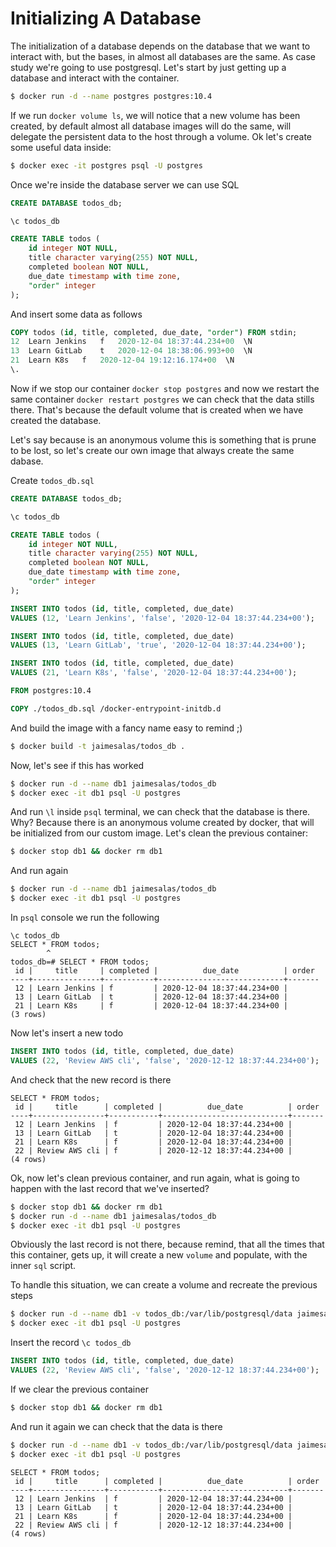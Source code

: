 # Initializing A Database

The initialization of a database depends on the database that we want to interact with, but the bases, in almost all databases are the same. As case study we're going to use postgresql. Let's start by just getting up a database and interact with the container.

```bash
$ docker run -d --name postgres postgres:10.4
```

If we run `docker volume ls`, we will notice that a new volume has been created, by default almost all database images will do the same, will delegate the persistent data to the host through a volume. Ok let's create some useful data inside:

```bash
$ docker exec -it postgres psql -U postgres
```

Once we're inside the database server we can use SQL

```sql
CREATE DATABASE todos_db;

\c todos_db

CREATE TABLE todos (
    id integer NOT NULL,
    title character varying(255) NOT NULL,
    completed boolean NOT NULL,
    due_date timestamp with time zone,
    "order" integer
);

```

And insert some data as follows

```sql
COPY todos (id, title, completed, due_date, "order") FROM stdin;
12	Learn Jenkins	f	2020-12-04 18:37:44.234+00	\N
13	Learn GitLab	t	2020-12-04 18:38:06.993+00	\N
21	Learn K8s	f	2020-12-04 19:12:16.174+00	\N
\.
```

Now if we stop our container `docker stop postgres` and now we restart the same container `docker restart postgres` we can check that the data stills there. That's because the default volume that is created when we have created the database.

Let's say because is an anonymous volume this is something that is prune to be lost, so let's create our own image that always create the same dabase.

Create `todos_db.sql`

```sql
CREATE DATABASE todos_db;

\c todos_db

CREATE TABLE todos (
    id integer NOT NULL,
    title character varying(255) NOT NULL,
    completed boolean NOT NULL,
    due_date timestamp with time zone,
    "order" integer
);

INSERT INTO todos (id, title, completed, due_date)
VALUES (12,	'Learn Jenkins', 'false', '2020-12-04 18:37:44.234+00');

INSERT INTO todos (id, title, completed, due_date)
VALUES (13,	'Learn GitLab', 'true', '2020-12-04 18:37:44.234+00');

INSERT INTO todos (id, title, completed, due_date)
VALUES (21,	'Learn K8s', 'false', '2020-12-04 18:37:44.234+00');

```

```Dockerfile
FROM postgres:10.4

COPY ./todos_db.sql /docker-entrypoint-initdb.d
```

And build the image with a fancy name easy to remind ;)

```bash
$ docker build -t jaimesalas/todos_db .
```

Now, let's see if this has worked

```bash
$ docker run -d --name db1 jaimesalas/todos_db
$ docker exec -it db1 psql -U postgres
```

And run `\l` inside `psql` terminal, we can check that the database is there. Why? Because there is an anonymous volume created by docker, that will be initialized from our custom image. Let's clean the previous container:

```bash
$ docker stop db1 && docker rm db1
```

And run again 

```bash
$ docker run -d --name db1 jaimesalas/todos_db
$ docker exec -it db1 psql -U postgres
```

In `psql` console we run the following
```
\c todos_db
SELECT * FROM todos;
        ^
todos_db=# SELECT * FROM todos;
 id |     title     | completed |          due_date          | order 
----+---------------+-----------+----------------------------+-------
 12 | Learn Jenkins | f         | 2020-12-04 18:37:44.234+00 |      
 13 | Learn GitLab  | t         | 2020-12-04 18:37:44.234+00 |      
 21 | Learn K8s     | f         | 2020-12-04 18:37:44.234+00 |      
(3 rows)
```

Now let's insert a new todo

```sql
INSERT INTO todos (id, title, completed, due_date)
VALUES (22,	'Review AWS cli', 'false', '2020-12-12 18:37:44.234+00');
```

And check that the new record is there

```
SELECT * FROM todos;
 id |     title      | completed |          due_date          | order 
----+----------------+-----------+----------------------------+-------
 12 | Learn Jenkins  | f         | 2020-12-04 18:37:44.234+00 |      
 13 | Learn GitLab   | t         | 2020-12-04 18:37:44.234+00 |      
 21 | Learn K8s      | f         | 2020-12-04 18:37:44.234+00 |      
 22 | Review AWS cli | f         | 2020-12-12 18:37:44.234+00 |      
(4 rows)
```

Ok, now let's clean previous container, and run again, what is going to happen with the last record that we've inserted?

```bash
$ docker stop db1 && docker rm db1
$ docker run -d --name db1 jaimesalas/todos_db
$ docker exec -it db1 psql -U postgres
```

Obviously the last record is not there, because remind, that all the times that this container, gets up, it will create a new `volume` and populate, with the inner `sql` script.

To handle this situation, we can create a volume and recreate the previous steps

```bash
$ docker run -d --name db1 -v todos_db:/var/lib/postgresql/data jaimesalas/todos_db
$ docker exec -it db1 psql -U postgres
```

Insert the record `\c todos_db`

```sql
INSERT INTO todos (id, title, completed, due_date)
VALUES (22,	'Review AWS cli', 'false', '2020-12-12 18:37:44.234+00');
```

If we clear the previous container

```bash
$ docker stop db1 && docker rm db1
```

And run it again we can check that the data is there

```bash
$ docker run -d --name db1 -v todos_db:/var/lib/postgresql/data jaimesalas/todos_db
$ docker exec -it db1 psql -U postgres
```

```
SELECT * FROM todos;
 id |     title      | completed |          due_date          | order 
----+----------------+-----------+----------------------------+-------
 12 | Learn Jenkins  | f         | 2020-12-04 18:37:44.234+00 |      
 13 | Learn GitLab   | t         | 2020-12-04 18:37:44.234+00 |      
 21 | Learn K8s      | f         | 2020-12-04 18:37:44.234+00 |      
 22 | Review AWS cli | f         | 2020-12-12 18:37:44.234+00 |      
(4 rows)
```